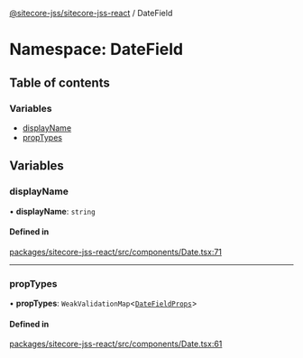 [@sitecore-jss/sitecore-jss-react](../README.md) / DateField

# Namespace: DateField

## Table of contents

### Variables

- [displayName](DateField.md#displayname)
- [propTypes](DateField.md#proptypes)

## Variables

### displayName

• **displayName**: `string`

#### Defined in

[packages/sitecore-jss-react/src/components/Date.tsx:71](https://github.com/Sitecore/jss/blob/e2564fe8a/packages/sitecore-jss-react/src/components/Date.tsx#L71)

___

### propTypes

• **propTypes**: `WeakValidationMap`\<[`DateFieldProps`](../interfaces/DateFieldProps.md)\>

#### Defined in

[packages/sitecore-jss-react/src/components/Date.tsx:61](https://github.com/Sitecore/jss/blob/e2564fe8a/packages/sitecore-jss-react/src/components/Date.tsx#L61)
